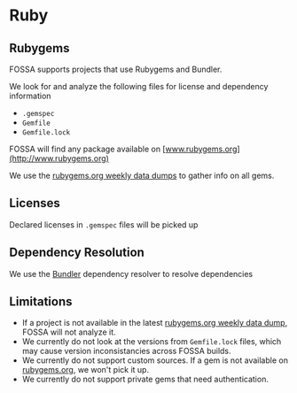 # Ruby

## Rubygems

FOSSA supports projects that use Rubygems and Bundler.

We look for and analyze the following files for license and dependency information
 - `.gemspec`
 - `Gemfile`
 - `Gemfile.lock`

FOSSA will find any package available on [www.rubygems.org](http://www.rubygems.org)

We use the [rubygems.org weekly data dumps](https://rubygems.org/pages/data) to gather info on all gems.

## Licenses

Declared licenses in `.gemspec` files will be picked up

## Dependency Resolution

We use the [Bundler](www.bundler.io) dependency resolver to resolve dependencies


## Limitations

 - If a project is not available in the latest [rubygems.org weekly data dump](https://rubygems.org/pages/data), FOSSA will not analyze it.
 - We currently do not look at the versions from `Gemfile.lock` files, which may cause version inconsistancies across FOSSA builds.
 - We currently do not support custom sources. If a gem is not available on [rubygems.org](http://www.rubygems.org), we won't pick it up.
 - We currently do not support private gems that need authentication.